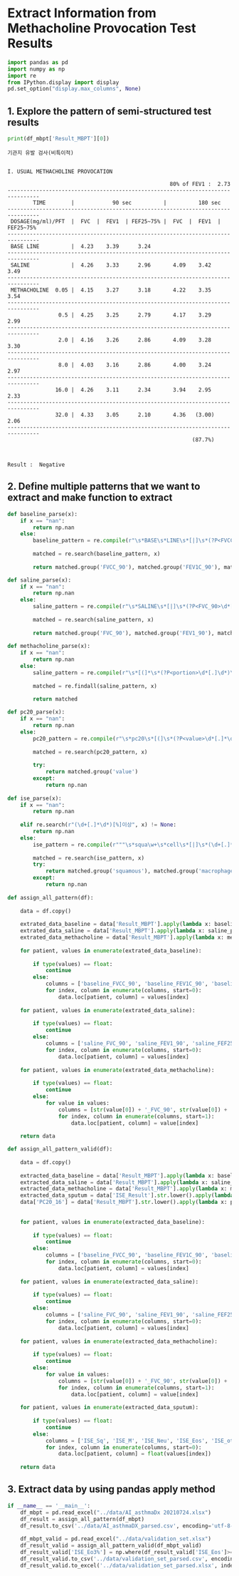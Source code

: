 # Extract Information from Methacholine Provocation Test Results


```python
import pandas as pd
import numpy as np
import re
from IPython.display import display
pd.set_option("display.max_columns", None)
```

## 1. Explore the pattern of semi-structured test results


```python
print(df_mbpt['Result_MBPT'][0])
```

    기관지 유발 검사(비특이적)
    
    
    I. USUAL METHACHOLINE PROVOCATION             
    
                                                       80% of FEV1 :  2.73
    --------------------------------------------------------------------------------
            TIME        |            90 sec          |          180 sec
    --------------------------------------------------------------------------------
     DOSAGE(mg/ml)/PFT  |  FVC  |  FEV1  | FEF25~75% |  FVC  |  FEV1  | FEF25~75%
    --------------------------------------------------------------------------------
     BASE LINE          |  4.23    3.39      3.24
    --------------------------------------------------------------------------------
     SALINE             |  4.26    3.33      2.96       4.09    3.42     3.49
    --------------------------------------------------------------------------------
     METHACHOLINE  0.05 |  4.15    3.27      3.18       4.22    3.35     3.54
    --------------------------------------------------------------------------------
                    0.5 |  4.25    3.25      2.79       4.17    3.29     2.99
    --------------------------------------------------------------------------------
                    2.0 |  4.16    3.26      2.86       4.09    3.28     3.30
    --------------------------------------------------------------------------------
                    8.0 |  4.03    3.16      2.86       4.00    3.24     2.97
    --------------------------------------------------------------------------------
                   16.0 |  4.26    3.11      2.34       3.94    2.95     2.33
    --------------------------------------------------------------------------------
                   32.0 |  4.33    3.05      2.10       4.36   (3.00)    2.06
    --------------------------------------------------------------------------------
                                                              (87.7%)              
    
    
    
    Result :  Negative 
    
    


## 2. Define multiple patterns that we want to extract and make function to extract


```python
def baseline_parse(x):
    if x == "nan":
        return np.nan
    else:
        baseline_pattern = re.compile(r"\s*BASE\s*LINE\s*[|]\s*(?P<FVCC_90>\d*[.]*\d*)\s*(?P<FEV1C_90>\d*[.]*\d*)\s*(?P<FEF25_75C_90>\d*[.]*\d*)\s*")
        
        matched = re.search(baseline_pattern, x)
    
        return matched.group('FVCC_90'), matched.group('FEV1C_90'), matched.group('FEF25_75C_90')

def saline_parse(x):
    if x == "nan":
        return np.nan
    else:
        saline_pattern = re.compile(r"\s*SALINE\s*[|]\s*(?P<FVC_90>\d*[.]*\d*)\s*(?P<FEV1_90>\d*[.]*\d*)\s*(?P<FEF25_75_90>\d*[.]*\d*)\s*(?P<FVC_180>\d*[.]*\d*)\s*(?P<FEV1_180>\d*[.]*\d*)\s*(?P<FEF25_75_180>\d*[.]*\d*)\s*")
        
        matched = re.search(saline_pattern, x)
    
        return matched.group('FVC_90'), matched.group('FEV1_90'), matched.group('FEF25_75_90'), matched.group('FVC_180'), matched.group('FEV1_180'), matched.group('FEF25_75_180')
    
def methacholine_parse(x):
    if x == "nan":
        return np.nan
    else:
        saline_pattern = re.compile(r"\s*[(]*\s*(?P<portion>\d*[.]\d*)\s*[)]*\s*[|]\s*[(]*\s*(?P<FVC_90>\d*[.]*\d*)\s*[)]*\s*[(]*\s*(?P<FEV1_90>\d*[.]*\d*)\s*[)]*\s*[(]*\s*(?P<FEF25_75_90>\d*[.]*\d*)\s*[)]*\s*[(]*\s*(?P<FVC_180>\d*[.]*\d*)\s*[)]*\s*[(]*\s*(?P<FEV1_180>\d*[.]*\d*)\s*[)]*\s*[(]*\s*(?P<FEF25_75_180>\d*[.]*\d*)\s*[)]*\s*")
        
        matched = re.findall(saline_pattern, x)
        
        return matched

def pc20_parse(x):
    if x == "nan":
        return np.nan
    else:
        pc20_pattern = re.compile(r"\s*pc20\s*[(]\s*(?P<value>\d*[.]*\d*)\s*[)]\s*")
        
        matched = re.search(pc20_pattern, x)
        
        try:
            return matched.group('value')
        except:
            return np.nan
    
def ise_parse(x):
    if x == "nan":
        return np.nan
    
    elif re.search(r"(\d+[.]*\d*)[%]이상", x) != None:
        return np.nan
    else:
        ise_pattern = re.compile(r"""\s*squa\w+\s*cell\s*[|]\s*(\d+[.]*\d*)\s*(?P<squamous>\d+[.]*\d*)\s*macro\w+\s*[|]\s*(\d+[.]*\d*)\s*(?P<macrophage>\d+[.]*\d*)\s*neutro\w+\s*[|]\s*(\d+[.]*\d*)\s*(?P<neutrophils>\d+[.]*\d*)\s*eosi\w+\s*[|]\s*(\d+[.]*\d*)\s*(?P<eosinophils>\d+[.]*\d*)\s*other\s*[|]\s*(\d+[.]*\d*)\s*(?P<other>\d+[.]*\d*)\s*epit\w+\s*cell\s*[|]\s*(\d+[.]*\d*)\s*(?P<epithelial>\d+[.]*\d*)\s*""")
        
        matched = re.search(ise_pattern, x)
        try:
            return matched.group('squamous'), matched.group('macrophage'), matched.group('neutrophils'), matched.group('eosinophils'), matched.group('other'), matched.group('epithelial')
        except:
            return np.nan
    
def assign_all_pattern(df):
    
    data = df.copy()
    
    extrated_data_baseline = data['Result_MBPT'].apply(lambda x: baseline_parse(str(x)))
    extrated_data_saline = data['Result_MBPT'].apply(lambda x: saline_parse(str(x)))
    extrated_data_methacholine = data['Result_MBPT'].apply(lambda x: methacholine_parse(str(x)))
    
    for patient, values in enumerate(extrated_data_baseline):
        
        if type(values) == float:
            continue
        else:
            columns = ['baseline_FVCC_90', 'baseline_FEV1C_90', 'baseline_FEF25_75C_90']
            for index, column in enumerate(columns, start=0):
                data.loc[patient, column] = values[index]
    
    for patient, values in enumerate(extrated_data_saline):
        
        if type(values) == float:
            continue
        else:
            columns = ['saline_FVC_90', 'saline_FEV1_90', 'saline_FEF25_75_90', 'saline_FVC_180', 'saline_FEV1_180', 'saline_FEF25_75_180']
            for index, column in enumerate(columns, start=0):
                data.loc[patient, column] = values[index]
    
    for patient, values in enumerate(extrated_data_methacholine):
        
        if type(values) == float:
            continue
        else:
            for value in values:
                columns = [str(value[0]) + '_FVC_90', str(value[0]) + '_FEV1_90', str(value[0]) + '_FEF25_75_90', str(value[0]) + '_FVC_180', str(value[0]) + '_FEV1_180', str(value[0]) + '_FEF25_75_180']
                for index, column in enumerate(columns, start=1):
                    data.loc[patient, column] = value[index]
    
    return data

def assign_all_pattern_valid(df):
    
    data = df.copy()
    
    extracted_data_baseline = data['Result_MBPT'].apply(lambda x: baseline_parse(str(x)))
    extracted_data_saline = data['Result_MBPT'].apply(lambda x: saline_parse(str(x)))
    extracted_data_methacholine = data['Result_MBPT'].apply(lambda x: methacholine_parse(str(x)))
    extracted_data_sputum = data['ISE_Result'].str.lower().apply(lambda x: ise_parse(str(x)))
    data['PC20_16'] = data['Result_MBPT'].str.lower().apply(lambda x: pc20_parse(str(x)))
    
    
    for patient, values in enumerate(extracted_data_baseline):
        
        if type(values) == float:
            continue
        else:
            columns = ['baseline_FVCC_90', 'baseline_FEV1C_90', 'baseline_FEF25_75C_90']
            for index, column in enumerate(columns, start=0):
                data.loc[patient, column] = values[index]
    
    for patient, values in enumerate(extracted_data_saline):
        
        if type(values) == float:
            continue
        else:
            columns = ['saline_FVC_90', 'saline_FEV1_90', 'saline_FEF25_75_90', 'saline_FVC_180', 'saline_FEV1_180', 'saline_FEF25_75_180']
            for index, column in enumerate(columns, start=0):
                data.loc[patient, column] = values[index]
    
    for patient, values in enumerate(extracted_data_methacholine):
        
        if type(values) == float:
            continue
        else:
            for value in values:
                columns = [str(value[0]) + '_FVC_90', str(value[0]) + '_FEV1_90', str(value[0]) + '_FEF25_75_90', str(value[0]) + '_FVC_180', str(value[0]) + '_FEV1_180', str(value[0]) + '_FEF25_75_180']
                for index, column in enumerate(columns, start=1):
                    data.loc[patient, column] = value[index]
    
    for patient, values in enumerate(extracted_data_sputum):
        
        if type(values) == float:
            continue
        else:
            columns = ['ISE_Sq', 'ISE_M', 'ISE_Neu', 'ISE_Eos', 'ISE_other', 'ISE_epicell']
            for index, column in enumerate(columns, start=0):
                data.loc[patient, column] = float(values[index])
    
    return data
```

## 3. Extract data by using pandas apply method


```python
if __name__ == '__main__':
    df_mbpt = pd.read_excel("../data/AI_asthmaDx 20210724.xlsx")
    df_result = assign_all_pattern(df_mbpt)
    df_result.to_csv('../data/AI_asthmaDX_parsed.csv', encoding='utf-8-sig', index=False)
    
    df_mbpt_valid = pd.read_excel("../data/validation_set.xlsx")
    df_result_valid = assign_all_pattern_valid(df_mbpt_valid)
    df_result_valid['ISE_Eo3%'] = np.where(df_result_valid['ISE_Eos']>=3, 1, 0)
    df_result_valid.to_csv('../data/validation_set_parsed.csv', encoding='utf-8-sig', index=False)
    df_result_valid.to_excel('../data/validation_set_parsed.xlsx', index=False)
```
